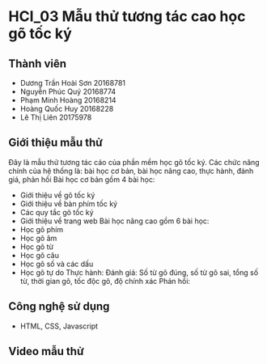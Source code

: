 # HCI_03 Mẫu thử tương tác cao học gõ tốc ký
## Thành viên
- Dương Trần Hoài Sơn 20168781
- Nguyễn Phúc Quý 20168774
- Phạm Minh Hoàng 20168214
- Hoàng Quốc Huy 20168228
- Lê Thị Liên 20175978
## Giới thiệu mẫu thử
Đây là mẫu thử tương tác cáo của phần mềm học gõ tốc ký. Các chức năng chính của hệ thống là: bài học cơ bản, bài học nâng cao, thực hành, đánh giá, phản hồi
Bài học cơ bản gồm 4 bài học: 
- Giới thiệu về gõ tốc ký
- Giới thiệu về bàn phím tốc ký
- Các quy tắc gõ tốc ký
- Giới thiệu về trang web
Bài học nâng cao gồm 6 bài học:
- Học gõ phím
- Học gõ âm
- Học gõ từ
- Học gõ câu
- Học gõ số và các dấu
- Học gõ tự do
Thực hành:
Đánh giá: Số từ gõ đúng, số từ gõ sai, tổng số từ, thời gian gõ, tốc độc gõ, độ chính xác
Phản hồi:
## Công nghệ sử dụng
- HTML, CSS, Javascript
## Video mẫu thử
